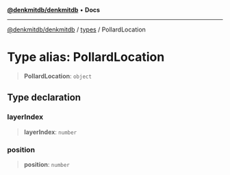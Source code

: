 [**@denkmitdb/denkmitdb**](../../README.md) • **Docs**

***

[@denkmitdb/denkmitdb](../../modules.md) / [types](../README.md) / PollardLocation

# Type alias: PollardLocation

> **PollardLocation**: `object`

## Type declaration

### layerIndex

> **layerIndex**: `number`

### position

> **position**: `number`
